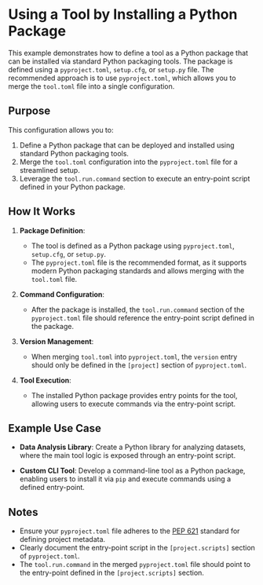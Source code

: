 # Using a Tool by Installing a Python Package

This example demonstrates how to define a tool as a Python package that can be
installed via standard Python packaging tools. The package is defined using a
`pyproject.toml`, `setup.cfg`, or `setup.py` file. The recommended approach is
to use `pyproject.toml`, which allows you to merge the `tool.toml` file into a
single configuration.

## Purpose

This configuration allows you to:
1. Define a Python package that can be deployed and installed using standard
   Python packaging tools.
2. Merge the `tool.toml` configuration into the `pyproject.toml` file for a
   streamlined setup.
3. Leverage the `tool.run.command` section to execute an entry-point script
   defined in your Python package.

## How It Works

1. **Package Definition**:
   - The tool is defined as a Python package using `pyproject.toml`,
     `setup.cfg`, or `setup.py`.
   - The `pyproject.toml` file is the recommended format, as it supports
     modern Python packaging standards and allows merging with the
     `tool.toml` file.

2. **Command Configuration**:
   - After the package is installed, the `tool.run.command` section of the
     `pyproject.toml` file should reference the entry-point script defined in
     the package.

3. **Version Management**:
   - When merging `tool.toml` into `pyproject.toml`, the `version` entry
     should only be defined in the `[project]` section of `pyproject.toml`.

4. **Tool Execution**:
   - The installed Python package provides entry points for the tool, allowing
     users to execute commands via the entry-point script.

## Example Use Case

- **Data Analysis Library**:
  Create a Python library for analyzing datasets, where the main tool logic is
  exposed through an entry-point script.

- **Custom CLI Tool**:
  Develop a command-line tool as a Python package, enabling users to install
  it via `pip` and execute commands using a defined entry-point.

## Notes

- Ensure your `pyproject.toml` file adheres to the
  [PEP 621](https://peps.python.org/pep-0621/) standard for defining project
  metadata.
- Clearly document the entry-point script in the `[project.scripts]` section
  of `pyproject.toml`.
- The `tool.run.command` in the merged `pyproject.toml` file should point to
  the entry-point defined in the `[project.scripts]` section.
